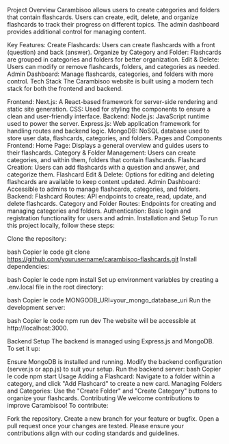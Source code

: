 Project Overview
Carambisoo allows users to create categories and folders that contain flashcards. Users can create, edit, delete, and organize flashcards to track their progress on different topics. The admin dashboard provides additional control for managing content.

Key Features:
Create Flashcards: Users can create flashcards with a front (question) and back (answer).
Organize by Category and Folder: Flashcards are grouped in categories and folders for better organization.
Edit & Delete: Users can modify or remove flashcards, folders, and categories as needed.
Admin Dashboard: Manage flashcards, categories, and folders with more control.
Tech Stack
The Carambisoo website is built using a modern tech stack for both the frontend and backend.

Frontend:
Next.js: A React-based framework for server-side rendering and static site generation.
CSS: Used for styling the components to ensure a clean and user-friendly interface.
Backend:
Node.js: JavaScript runtime used to power the server.
Express.js: Web application framework for handling routes and backend logic.
MongoDB: NoSQL database used to store user data, flashcards, categories, and folders.
Pages and Components
Frontend:
Home Page: Displays a general overview and guides users to their flashcards.
Category & Folder Management: Users can create categories, and within them, folders that contain flashcards.
Flashcard Creation: Users can add flashcards with a question and answer, and categorize them.
Flashcard Edit & Delete: Options for editing and deleting flashcards are available to keep content updated.
Admin Dashboard: Accessible to admins to manage flashcards, categories, and folders.
Backend:
Flashcard Routes: API endpoints to create, read, update, and delete flashcards.
Category and Folder Routes: Endpoints for creating and managing categories and folders.
Authentication: Basic login and registration functionality for users and admin.
Installation and Setup
To run this project locally, follow these steps:

Clone the repository:

bash
Copier le code
git clone https://github.com/yourusername/carambisoo-flashcards.git
Install dependencies:

bash
Copier le code
npm install
Set up environment variables by creating a .env.local file in the root directory:

bash
Copier le code
MONGODB_URI=your_mongo_database_uri
Run the development server:

bash
Copier le code
npm run dev
The website will be accessible at http://localhost:3000.

Backend Setup
The backend is managed using Express.js and MongoDB. To set it up:

Ensure MongoDB is installed and running.
Modify the backend configuration (server.js or app.js) to suit your setup.
Run the backend server:
bash
Copier le code
npm start
Usage
Adding a Flashcard: Navigate to a folder within a category, and click "Add Flashcard" to create a new card.
Managing Folders and Categories: Use the "Create Folder" and "Create Category" buttons to organize your flashcards.
Contributing
We welcome contributions to improve Carambisoo! To contribute:

Fork the repository.
Create a new branch for your feature or bugfix.
Open a pull request once your changes are tested.
Please ensure your contributions align with our coding standards and guidelines.
